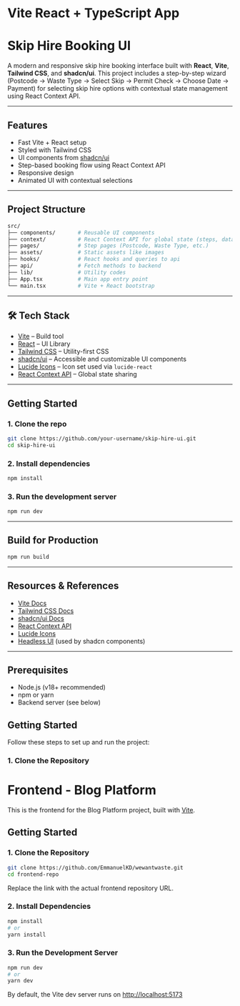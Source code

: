 # Vite React + TypeScript App

# Skip Hire Booking UI

A modern and responsive skip hire booking interface built with **React**, **Vite**, **Tailwind CSS**, and **shadcn/ui**. This project includes a step-by-step wizard (Postcode → Waste Type → Select Skip → Permit Check → Choose Date → Payment) for selecting skip hire options with contextual state management using React Context API.

---

##  Features

-  Fast Vite + React setup
-  Styled with Tailwind CSS
-  UI components from [shadcn/ui](https://ui.shadcn.dev/)
-  Step-based booking flow using React Context API
-  Responsive design
-  Animated UI with contextual selections

---

## Project Structure

```bash
src/
├── components/       # Reusable UI components
├── context/          # React Context API for global state (steps, data)
├── pages/            # Step pages (Postcode, Waste Type, etc.)
├── assets/           # Static assets like images
├── hooks/            # React hooks and queries to api
├── api/              # Fetch methods to backend
├── lib/              # Utility codes 
├── App.tsx           # Main app entry point
└── main.tsx          # Vite + React bootstrap
```

---

## 🛠️ Tech Stack

- [Vite](https://vitejs.dev/) – Build tool
- [React](https://reactjs.org/) – UI Library
- [Tailwind CSS](https://tailwindcss.com/) – Utility-first CSS
- [shadcn/ui](https://ui.shadcn.dev/) – Accessible and customizable UI components
- [Lucide Icons](https://lucide.dev/) – Icon set used via `lucide-react`
- [React Context API](https://reactjs.org/docs/context.html) – Global state sharing

---

## Getting Started

### 1. Clone the repo
```bash
git clone https://github.com/your-username/skip-hire-ui.git
cd skip-hire-ui
```

### 2. Install dependencies
```bash
npm install
```

### 3. Run the development server
```bash
npm run dev
```

---

## Build for Production
```bash
npm run build
```

---

## Resources & References

- [Vite Docs](https://vitejs.dev/guide/)
- [Tailwind CSS Docs](https://tailwindcss.com/docs)
- [shadcn/ui Docs](https://ui.shadcn.dev/docs)
- [React Context API](https://reactjs.org/docs/context.html)
- [Lucide Icons](https://lucide.dev/)
- [Headless UI](https://headlessui.com/) (used by shadcn components)

---
 
 
## Prerequisites

- Node.js (v18+ recommended)
- npm or yarn
- Backend server (see below)

## Getting Started

Follow these steps to set up and run the project:

### 1. Clone the Repository

# Frontend - Blog Platform

This is the frontend for the Blog Platform project, built with [Vite](https://vitejs.dev/).

## Getting Started

### 1. Clone the Repository

```bash
git clone https://github.com/EmmanuelKD/wewantwaste.git
cd frontend-repo
```

Replace the link with the actual frontend repository URL.

### 2. Install Dependencies

```bash
npm install
# or
yarn install
```

### 3. Run the Development Server

```bash
npm run dev
# or
yarn dev
```

By default, the Vite dev server runs on [http://localhost:5173](http://localhost:5173)


